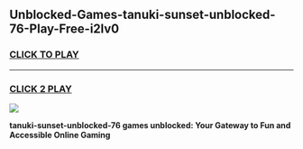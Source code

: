 
## Unblocked-Games-tanuki-sunset-unblocked-76-Play-Free-i2lv0
<h3>
<a href="https://premium76.site?title=tanuki-sunset-unblocked-76&ref=23A">CLICK TO PLAY</a></h3>
<hr>

<h3>
<a href="https://premium76.site?title=tanuki-sunset-unblocked-76&ref=23A">CLICK 2 PLAY</a>
  
</h3>

<a href="https://premium76.site?title=tanuki-sunset-unblocked-76&ref=23A"><img src="https://clearcache.store/games.png"></a>


**tanuki-sunset-unblocked-76 games unblocked: Your Gateway to Fun and Accessible Online Gaming**
